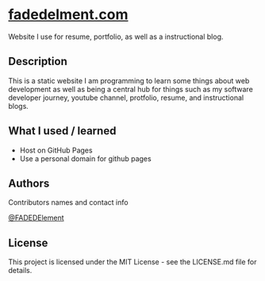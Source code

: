 # [fadedelment.com](https://fadedelement.com)

Website I use for resume, portfolio, as well as a instructional blog.

## Description

This is a static website I am programming to learn some things about web development as well as being a central hub for things such as my software developer journey, youtube channel, protfolio, resume, and instructional blogs.

## What I used / learned
* Host on GitHub Pages
* Use a personal domain for github pages

## Authors

Contributors names and contact info

[@FADEDElement](https://www.youtube.com/c/FADEDElement)

## License

This project is licensed under the MIT License - see the LICENSE.md file for details.